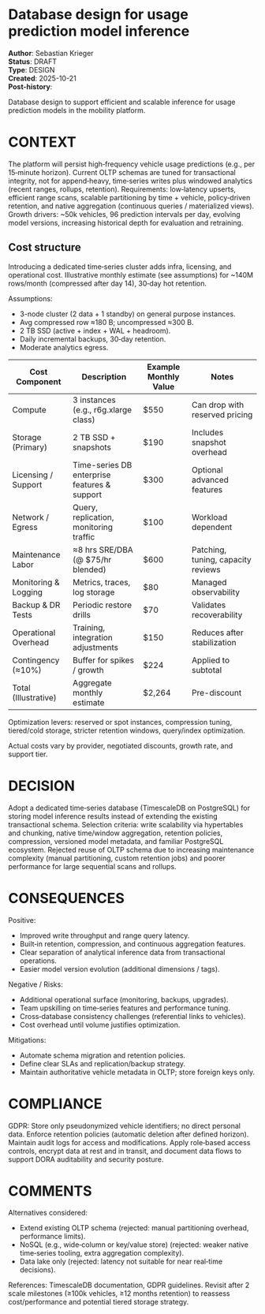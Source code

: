# Database design for usage prediction model inference

**Author**: Sebastian Krieger<br />
**Status**: DRAFT<br />
**Type**: DESIGN<br />
**Created**: 2025-10-21<br />
**Post-history**:  

Database design to support efficient and scalable inference for usage prediction models in the mobility platform.

# CONTEXT

The platform will persist high‑frequency vehicle usage predictions (e.g., per 15‑minute horizon). Current OLTP schemas are tuned for transactional integrity, not for append‑heavy, time‑series writes plus windowed analytics (recent ranges, rollups, retention). Requirements: low‑latency upserts, efficient range scans, scalable partitioning by time + vehicle, policy‑driven retention, and native aggregation (continuous queries / materialized views). Growth drivers: ~50k vehicles, 96 prediction intervals per day, evolving model versions, increasing historical depth for evaluation and retraining.

## Cost structure

Introducing a dedicated time‑series cluster adds infra, licensing, and operational cost. Illustrative monthly estimate (see assumptions) for ~140M rows/month (compressed after day 14), 30‑day hot retention.

Assumptions:
- 3-node cluster (2 data + 1 standby) on general purpose instances.
- Avg compressed row ≈180 B; uncompressed ≈300 B.
- 2 TB SSD (active + index + WAL + headroom).
- Daily incremental backups, 30‑day retention.
- Moderate analytics egress.

| Cost Component        | Description                                             | Example Monthly Value | Notes                                                         |
|-----------------------|---------------------------------------------------------|-----------------------|---------------------------------------------------------------|
| Compute               | 3 instances (e.g., r6g.xlarge class)                    | $550                  | Can drop with reserved pricing                                |
| Storage (Primary)     | 2 TB SSD + snapshots                                    | $190                  | Includes snapshot overhead                                    |
| Licensing / Support   | Time-series DB enterprise features & support            | $300                  | Optional advanced features                                    |
| Network / Egress      | Query, replication, monitoring traffic                  | $100                  | Workload dependent                                            |
| Maintenance Labor     | ≈8 hrs SRE/DBA (@ $75/hr blended)                      | $600                  | Patching, tuning, capacity reviews                            |
| Monitoring & Logging  | Metrics, traces, log storage                            | $80                   | Managed observability                                         |
| Backup & DR Tests     | Periodic restore drills                                 | $70                   | Validates recoverability                                      |
| Operational Overhead  | Training, integration adjustments                       | $150                  | Reduces after stabilization                                   |
| Contingency (≈10%)    | Buffer for spikes / growth                              | $224                  | Applied to subtotal                                           |
| Total (Illustrative)  | Aggregate monthly estimate                              | $2,264                | Pre-discount                                                  |

Optimization levers: reserved or spot instances, compression tuning, tiered/cold storage, stricter retention windows, query/index optimization.

Actual costs vary by provider, negotiated discounts, growth rate, and support tier.

# DECISION

Adopt a dedicated time‑series database (TimescaleDB on PostgreSQL) for storing model inference results instead of extending the existing transactional schema. Selection criteria: write scalability via hypertables and chunking, native time/window aggregation, retention policies, compression, versioned model metadata, and familiar PostgreSQL ecosystem. Rejected reuse of OLTP schema due to increasing maintenance complexity (manual partitioning, custom retention jobs) and poorer performance for large sequential scans and rollups.

# CONSEQUENCES

Positive:
- Improved write throughput and range query latency.
- Built‑in retention, compression, and continuous aggregation features.
- Clear separation of analytical inference data from transactional operations.
- Easier model version evolution (additional dimensions / tags).

Negative / Risks:
- Additional operational surface (monitoring, backups, upgrades).
- Team upskilling on time‑series features and performance tuning.
- Cross‑database consistency challenges (referential links to vehicles).
- Cost overhead until volume justifies optimization.

Mitigations:
- Automate schema migration and retention policies.
- Define clear SLAs and replication/backup strategy.
- Maintain authoritative vehicle metadata in OLTP; store foreign keys only.

# COMPLIANCE

GDPR: Store only pseudonymized vehicle identifiers; no direct personal data. Enforce retention policies (automatic deletion after defined horizon). Maintain audit logs for access and modifications. Apply role‑based access controls, encrypt data at rest and in transit, and document data flows to support DORA auditability and security posture.

# COMMENTS

Alternatives considered:
- Extend existing OLTP schema (rejected: manual partitioning overhead, performance limits).
- NoSQL (e.g., wide‑column or key/value store) (rejected: weaker native time‑series tooling, extra aggregation complexity).
- Data lake only (rejected: latency not suitable for near real‑time decisions).

References: TimescaleDB documentation, GDPR guidelines. Revisit after 2 scale milestones (≥100k vehicles, ≥12 months retention) to reassess cost/performance and potential tiered storage strategy.

